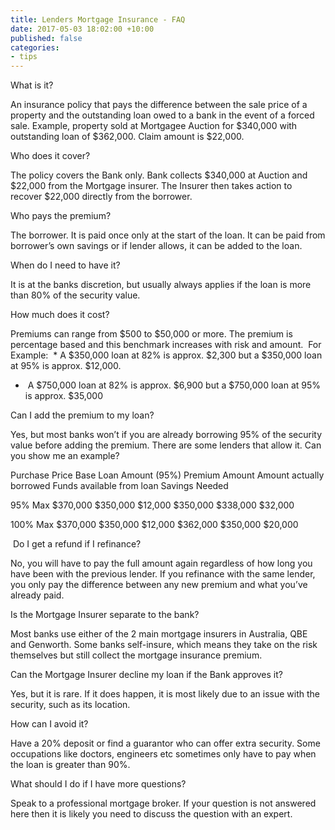 ```yaml
---
title: Lenders Mortgage Insurance - FAQ
date: 2017-05-03 18:02:00 +10:00
published: false
categories:
- tips
---
```


What is it?

An insurance policy that pays the difference between the sale price of a property and the outstanding loan owed to a bank in the event of a forced sale. Example, property sold at Mortgagee Auction for $340,000 with outstanding loan of $362,000.  Claim amount is $22,000.

Who does it cover?

The policy covers the Bank only.  Bank collects $340,000 at Auction and $22,000 from the Mortgage insurer.  The Insurer then takes action to recover $22,000 directly from the borrower.

Who pays the premium?

The borrower. It is paid once only at the start of the loan.  It can be paid from borrower’s own savings or if lender allows, it can be added to the loan.

When do I need to have it?

It is at the banks discretion, but usually always applies if the loan is more than 80% of the security value.

How much does it cost?

Premiums can range from $500 to $50,000 or more.  The premium is percentage based and this benchmark increases with risk and amount.  For Example:
 * A $350,000 loan at 82% is approx. $2,300 but a $350,000 loan at 95% is approx. $12,000.
*  A $750,000 loan at 82% is approx. $6,900 but a $750,000 loan at 95% is approx. $35,000

Can I add the premium to my loan?

Yes, but most banks won’t if you are already borrowing 95% of the security value before adding the premium.  There are some lenders that allow it.
Can you show me an example?


Purchase Price
Base Loan Amount (95%)
Premium Amount
Amount actually borrowed
Funds available from loan
Savings Needed

95% Max
$370,000
$350,000
$12,000
$350,000
$338,000
$32,000

100% Max
$370,000
$350,000
$12,000
$362,000
$350,000
$20,000

 Do I get a refund if I refinance?

No, you will have to pay the full amount again regardless of how long you have been with the previous lender. If you refinance with the same lender, you only pay the difference between any new premium and what you’ve already paid.

Is the Mortgage Insurer separate to the bank?

Most banks use either of the 2 main mortgage insurers in Australia, QBE and Genworth.  Some banks self-insure, which means they take on the risk themselves but still collect the mortgage insurance premium.

Can the Mortgage Insurer decline my loan if the Bank approves it?

Yes, but it is rare.  If it does happen, it is most likely due to an issue with the security, such as its location.    

How can I avoid it?

Have a 20% deposit or find a guarantor who can offer extra security. Some occupations like doctors, engineers etc sometimes only have to pay when the loan is greater than 90%.

What should I do if I have more questions?

Speak to a professional mortgage broker.  If your question is not answered here then it is likely you need to discuss the question with an expert. 
